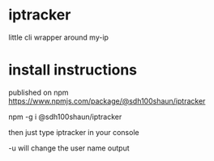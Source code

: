 # iptracker
little cli wrapper around my-ip

# install instructions 

published on npm https://www.npmjs.com/package/@sdh100shaun/iptracker

npm -g i @sdh100shaun/iptracker 

then just type iptracker in your console 

-u will change the user name output 


